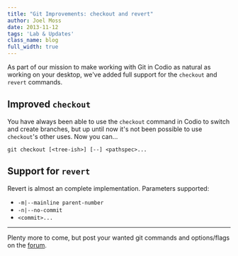 ```yaml
---
title: "Git Improvements: checkout and revert"
author: Joel Moss
date: 2013-11-12
tags: 'Lab & Updates'
class_name: blog
full_width: true
---
```


As part of our mission to make working with Git in Codio as natural as working on your desktop, we've added full support for the `checkout` and `revert` commands.

## Improved `checkout`

You have always been able to use the `checkout` command in Codio to switch and create branches, but up until now it's not been possible to use `checkout`'s other uses. Now you can...

`git checkout [<tree-ish>] [--] <pathspec>...`

## Support for `revert`

Revert is almost an complete implementation. Parameters supported:

- `-m|--mainline parent-number`
- `-n|--no-commit`
- `<commit>...`

---

Plenty more to come, but post your wanted git commands and options/flags on the [forum](http://forum.codio.com).